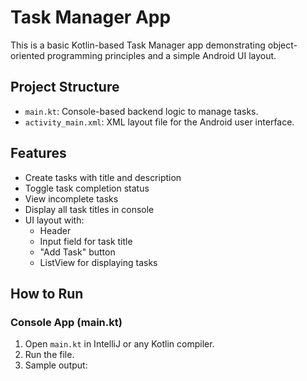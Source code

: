 # Task Manager App

This is a basic Kotlin-based Task Manager app demonstrating object-oriented programming principles and a simple Android UI layout.

##  Project Structure

- `main.kt`: Console-based backend logic to manage tasks.
- `activity_main.xml`: XML layout file for the Android user interface.

##  Features

- Create tasks with title and description
- Toggle task completion status
- View incomplete tasks
- Display all task titles in console
- UI layout with:
  - Header
  - Input field for task title
  - "Add Task" button
  - ListView for displaying tasks

##  How to Run

###  Console App (main.kt)
1. Open `main.kt` in IntelliJ or any Kotlin compiler.
2. Run the file.
3. Sample output:
